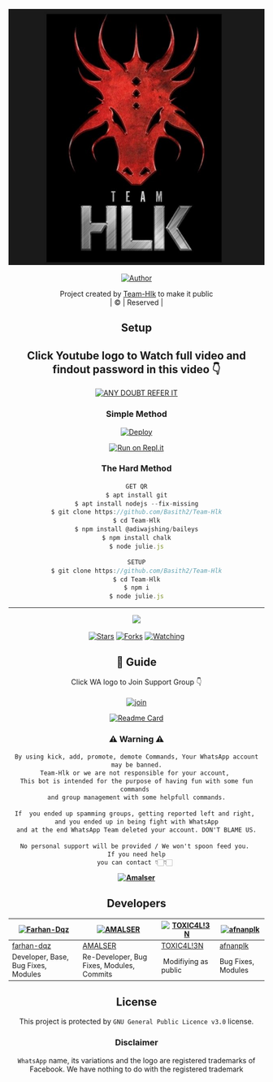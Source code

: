 <div align="center">

 </a>
</p>
<div align="center">
  <p align="center">
<img src=https://github.com/Basith2/Team-Hlk/blob/master/photo/hlk.jpg>
</p>
  <p align="center">
<a href="https://github.com/Basith2"><img title="Author" src="https://img.shields.io/badge/Author-Basi-Basith2/Team Hlk?color=blue&style=for-the-badge&logo=whatsapp"></a>
</p>
</div>
<p align="center">
Project created by <a href="https://github.com/Basith2">Team-Hlk</a> to make it public
    <br>
       | © |
        Reserved |
    <br> 
</p>

## Setup
<div align="center"> 


## Click Youtube logo to Watch full video and findout password in this video 👇

 [![ANY DOUBT REFER IT](https://www.linkpicture.com/q/YouTube-Logo-700x394.png)](https://youtu.be/fd0KPblop-k)


  ### Simple Method
  
[![Deploy](https://www.herokucdn.com/deploy/button.svg)](https://heroku.com/deploy?template=https://github.com/Basith2/Team-Hlk) 
  
[![Run on Repl.it](https://repl.it/badge/github/quiec/whatsAlfa)](https://replit.com/@Amalser/Amalser)
  
### The Hard Method
```js
GET QR
$ apt install git
$ apt install nodejs --fix-missing
$ git clone https://github.com/Basith2/Team-Hlk
$ cd Team-Hlk
$ npm install @adiwajshing/baileys
$ npm install chalk
$ node julie.js
```
      
```js
SETUP
$ git clone https://github.com/Basith2/Team-Hlk
$ cd Team-Hlk
$ npm i
$ node julie.js
```

----

  <p align="center">
  <a href="httsp://github.com/Basith2/Team-Hlk">
    
<a href="https://github.com/Basith2/followers">
<img src="https://img.shields.io/github/repo-size/Basith2/Team-Hlk?color=green&label=Repo%20total%20size&style=plastic">
<p align="center">
<a href="https://github.com/Basith2/followers"
<img title="Followers" src="https://img.shields.io/github/followers/Basith2?color=blue&style=flat-square"></a>
<a href="https://github.com/Basith2/Team-Hlk/stargazers/"><img title="Stars" src="https://img.shields.io/github/stars/Basith2/Team-Hlk?color=blue&style=flat-square"></a>
<a href="https://github.com/Basith2/Team-Hlk/network/members"><img title="Forks" src="https://img.shields.io/github/forks/Basith2/Team-Hlk?color=blue&style=flat-square"></a>
<a href="https://github.com/Basith2/Team-Hlk/watchers"><img title="Watching" src="https://img.shields.io/github/watchers/Basith2/Team-Hlk?label=Watchers&color=blue&style=flat-square"></a>
</p>

## 📢 Guide
Click WA logo to Join Support Group 👇
    <br>
<br>
  [![join](https://github.com/Alien-alfa/PublicBot/blob/main/wlogo.svg.png)](https://chat.whatsapp.com/CbRlEux876XFsWQfIlOKty)
  <div align="center">
       
  [![Readme Card](https://github-readme-stats.vercel.app/api/pin/?username=Basith2&repo=Team-Hlk&theme=nightowl)](https://github.com/Basith2/Team-Hlk)
  </div>
    
### ⚠ Warning ⚠

```
By using kick, add, promote, demote Commands, Your WhatsApp account may be banned.
Team-Hlk or we are not responsible for your account, 
This bot is intended for the purpose of having fun with some fun commands 
and group management with some helpfull commands.

If  you ended up spamming groups, getting reported left and right, 
and you ended up in being fight with WhatsApp
and at the end WhatsApp Team deleted your account. DON'T BLAME US.

No personal support will be provided / We won't spoon feed you. 
If you need help
you can contact 👇🏻👇🏻 
```
**[![Amalser](https://www.linkpicture.com/q/WHTSPP-LOGO.png)](http://wa.me/919895828468?text=Can%20you%20help%20bro)**

## Developers
  <div align="center">
    
  [![Farhan-Dqz](https://github.com/farhan-dqz.png?size=100)](https://github.com/farhan-dqz) | [![AMALSER](https://github.com/Basith2.png?size=100)](https://github.com/Basith2) |  [![TOXIC4L!3N](https://github.com/Alien-alfa.png?size=100)](https://github.com/AI-VIKI) | [![afnanplk](https://github.com/afnanplk.png?size=100)](https://github.com/afnanplk) 
----|----|----|----
[farhan-dqz](https://github.com/farhan-dqz) | [AMALSER](https://github.com/Basith2) | [TOXIC4L!3N](https://github.com/AI-VIKI) | [afnanplk](https://github.com/afnanplk) 
Developer, Base, Bug Fixes, Modules| Re-Developer, Bug Fixes, Modules, Commits |  Modifiying  as   public | Bug Fixes, Modules 
  </div>
    


## License
This project is protected by `GNU General Public Licence v3.0` license.

### Disclaimer
`WhatsApp` name, its variations and the logo are registered trademarks of Facebook. We have nothing to do with the registered trademark
